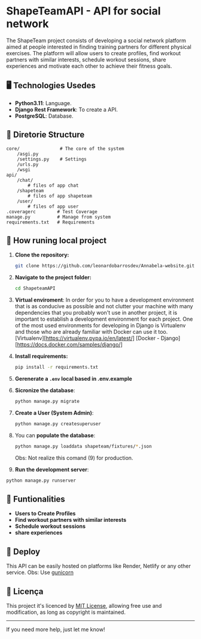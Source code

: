 # ShapeTeamAPI - API for social network

The ShapeTeam project consists of developing a social network platform aimed at people interested in finding training partners for different physical exercises. The platform will allow users to create profiles, find workout partners with similar interests, schedule workout sessions, share experiences and motivate each other to achieve their fitness goals.

## 🖥️ **Technologies Usedes**

- **Python3.11**: Language.
- **Django Rest Framework**: To create a API.
- **PostgreSQL**: Database.

## 📁 **Diretorie Structure**

```
core/               # The core of the system
    /asgi.py
    /settings.py    # Settings
    /urls.py
    /wsgi
api/
    /chat/
        # files of app chat
    /shapeteam
        # files of app shapeteam
    /user/
        # files of app user
.coveragerc        # Test Coverage
manage.py          # Manage from system
requirements.txt   # Requirements
```

## 🚀 **How runing local project**

1. **Clone the repository:**
   ```bash
   git clone https://github.com/leonardobarrosdev/Annabela-website.git
   ```

2. **Navigate to the project folder:**
   ```bash
   cd ShapeteamAPI
   ```


3. **Virtual enviroment**:
In order for you to have a development environment that is as conducive as possible and not clutter your machine with many dependencies that you probably won't use in another project, it is important to establish a development environment for each project. One of the most used environments for developing in Django is Virtualenv and those who are already familiar with Docker can use it too.
[Virtualenv][https://virtualenv.pypa.io/en/latest/]
[Docker - Django][https://docs.docker.com/samples/django/]


4. **Install requirements:**
   ```bash
   pip install -r requirements.txt
   ```

5. **Gerenerate a `.env` local based in .env.example**


7. **Sicronize the database**:
   ```bash
   python manage.py migrate
   ```
   
8. **Create a User (System Admin)**:
   ```bash
   python manage.py createsuperuser
   ```

9. You can **populate the database**:
   ```bash
   python manage.py loaddata shapeteam/fixtures/*.json
   ```
   Obs: Not realize this comand (9) for production.

10. **Run the development server**:
   ```bash
   python manage.py runserver
   ```


## 🌟 **Funtionalities**

- **Users to Create Profiles**
- **Find workout partners with similar interests**
- **Schedule workout sessions**
- **share experiences**

## 🔗 **Deploy**

This API can be easily hosted on platforms like Render, Netlify or any other service. 
Obs: Use [gunicorn](https://docs.djangoproject.com/en/5.1/howto/deployment/wsgi/gunicorn/)

## 📝 **Licença**

This project it's licenced by [MIT License](LICENSE), allowing free use and modification, as long as copyright is maintained.

---

If you need more help, just let me know!

